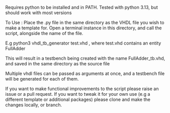 Requires python to be installed and in PATH. Tested with python 3.13, but should work with most versions

To Use : Place the .py file in the same directory as the VHDL file you wish to make a template for. Open a terminal instance in this directory, and call the script, alongside the name of the file. 

E.g python3 vhdl_tb_generator test.vhd    , where test.vhd contains an entity FullAdder

This will result in a testbench being created with the name FullAdder_tb.vhd, and saved in the same directory as the source file

Multiple vhdl files can be passed as arguments at once, and a testbench file will be generated for each of them.


If you want to make functional improvements to the script please raise an issue or a pull request. If you want to tweak it for your own use (e.g a different template or additional packages) please clone and make the changes locally, or branch. 
